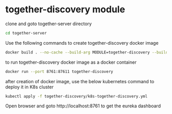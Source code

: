 # together-discovery module

clone and goto together-server directory

```bash
cd together-server
```

Use the following commands to create together-discovery docker image
```bash
docker build . --no-cache --build-arg MODULE=together-discovery --build-arg PORT=8761 -f docker/together-no-dependency.dev.Dockerfile -t together-discovery
```

to run together-discovery docker image as a docker container
```bash
docker run --port 8761:87611 together-discovery
```

after creation of docker image, use the below kubernetes command to deploy it in K8s cluster

```bash
kubectl apply -f together-discovery/k8s-together-discovery.yml
```

Open browser and goto http://localhost:8761 to get the eureka dashboard